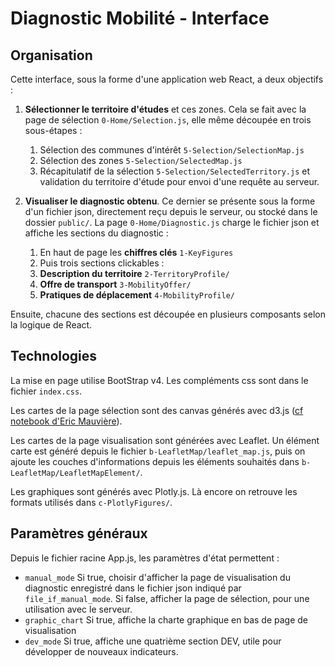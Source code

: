 # Diagnostic Mobilité - Interface

## Organisation

Cette interface, sous la forme d'une application web React, a deux objectifs :
1. **Sélectionner le territoire d'études** et ces zones. Cela se fait avec la page de sélection `0-Home/Selection.js`, elle même découpée en trois sous-étapes :
   1. Sélection des communes d'intérêt `5-Selection/SelectionMap.js`
   2. Sélection des zones `5-Selection/SelectedMap.js`
   2. Récapitulatif de la sélection `5-Selection/SelectedTerritory.js` et validation du territoire d'étude pour envoi d'une requête au serveur. 
      
2. **Visualiser le diagnostic obtenu**. Ce dernier se présente sous la forme d'un fichier json, directement reçu depuis le serveur, ou stocké dans le dossier `public/`. 
   La page `0-Home/Diagnostic.js` charge le fichier json et affiche les sections du diagnostic :
   1. En haut de page les **chiffres clés** `1-KeyFigures`
   2. Puis trois sections clickables :
   3. **Description du territoire** `2-TerritoryProfile/`
   3. **Offre de transport** `3-MobilityOffer/`
   3. **Pratiques de déplacement** `4-MobilityProfile/`
    
Ensuite, chacune des sections est découpée en plusieurs composants selon la logique de React.

## Technologies

La mise en page utilise BootStrap v4. Les compléments css sont dans le fichier `index.css`.

Les cartes de la page sélection sont des canvas générés avec d3.js ([cf notebook d'Eric Mauvière](https://observablehq.com/@ericmauviere/typologie-communale?collection=@ericmauviere/france-par-communes-2021)). 

Les cartes de la page visualisation sont générées avec Leaflet. Un élément carte est généré depuis le fichier `b-LeafletMap/leaflet_map.js`, 
puis on ajoute les couches d'informations depuis les éléments souhaités dans `b-LeafletMap/LeafletMapElement/`.

Les graphiques sont générés avec Plotly.js. Là encore on retrouve les formats utilisés dans `c-PlotlyFigures/`.


## Paramètres généraux

Depuis le fichier racine App.js, les paramètres d'état permettent :
- `manual_mode` Si true, choisir d'afficher la page de visualisation du diagnostic enregistré dans le fichier json indiqué par `file_if_manual_mode`. Si false, afficher la page de sélection, pour une utilisation avec le serveur.
- `graphic_chart` Si true, affiche la charte graphique en bas de page de visualisation
- `dev_mode` Si true, affiche une quatrième section DEV, utile pour développer de nouveaux indicateurs.


